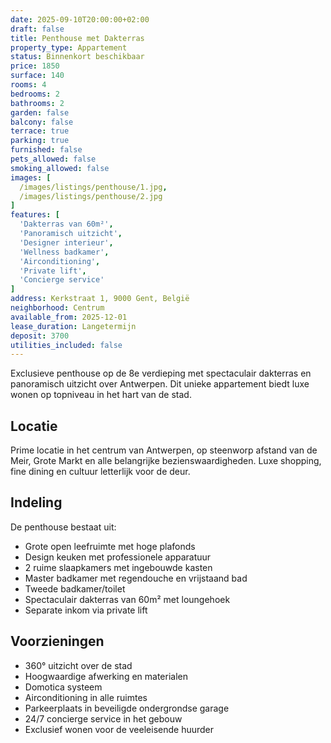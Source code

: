 ```yaml
---
date: 2025-09-10T20:00:00+02:00
draft: false
title: Penthouse met Dakterras
property_type: Appartement
status: Binnenkort beschikbaar
price: 1850
surface: 140
rooms: 4
bedrooms: 2
bathrooms: 2
garden: false
balcony: false
terrace: true
parking: true
furnished: false
pets_allowed: false
smoking_allowed: false
images: [
  /images/listings/penthouse/1.jpg,
  /images/listings/penthouse/2.jpg
]
features: [
  'Dakterras van 60m²',
  'Panoramisch uitzicht',
  'Designer interieur',
  'Wellness badkamer',
  'Airconditioning',
  'Private lift',
  'Concierge service'
]
address: Kerkstraat 1, 9000 Gent, België
neighborhood: Centrum
available_from: 2025-12-01
lease_duration: Langetermijn
deposit: 3700
utilities_included: false
---
```


Exclusieve penthouse op de 8e verdieping met spectaculair dakterras en panoramisch uitzicht over Antwerpen. Dit unieke appartement biedt luxe wonen op topniveau in het hart van de stad.

## Locatie
Prime locatie in het centrum van Antwerpen, op steenworp afstand van de Meir, Grote Markt en alle belangrijke bezienswaardigheden. Luxe shopping, fine dining en cultuur letterlijk voor de deur.

## Indeling
De penthouse bestaat uit:
- Grote open leefruimte met hoge plafonds
- Design keuken met professionele apparatuur
- 2 ruime slaapkamers met ingebouwde kasten
- Master badkamer met regendouche en vrijstaand bad
- Tweede badkamer/toilet
- Spectaculair dakterras van 60m² met loungehoek
- Separate inkom via private lift

## Voorzieningen
- 360° uitzicht over de stad
- Hoogwaardige afwerking en materialen
- Domotica systeem
- Airconditioning in alle ruimtes
- Parkeerplaats in beveiligde ondergrondse garage
- 24/7 concierge service in het gebouw
- Exclusief wonen voor de veeleisende huurder
